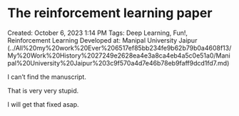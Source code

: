 # The reinforcement learning paper

Created: October 6, 2023 1:14 PM
Tags: Deep Learning, Fun!, Reinforcement Learning
Developed at: Manipal University Jaipur (../All%20my%20work%20Ever%206517ef85bb234fe9b62b79b0a4608f13/My%20Work%20History%2027249e2628ea4e3a8ca4eb4a5c0e51a0/Manipal%20University%20Jaipur%203c9f570a4d7e46b78eb9faff9dcd1fd7.md)

I can’t find the manuscript.

That is very very stupid.

I will get that fixed asap.